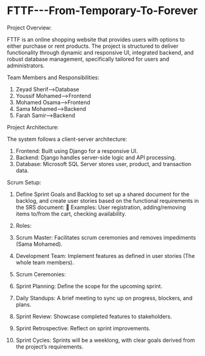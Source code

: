# FTTF---From-Temporary-To-Forever

Project Overview:


FTTF is an online shopping website that provides users with options to either purchase or rent products. The project is structured to deliver functionality through dynamic and responsive UI, integrated backend, and robust database management, specifically tailored for users and administrators.


Team Members and Responsibilities:


1. Zeyad Sherif-->Database	
2. Youssif Mohamed-->Frontend
3. Mohamed Osama-->Frontend
4. Sama Mohamed-->Backend	
5. Farah Samir-->Backend	


Project Architecture:


The system follows a client-server architecture:


1. Frontend: Built using Django for a responsive UI.
2. Backend: Django handles server-side logic and API processing.
3. Database: Microsoft SQL Server stores user, product, and transaction data.


Scrum Setup:
1.	Define Sprint Goals and Backlog to set up a shared document for the backlog, and create user stories based on the functional requirements in the SRS document:
	Examples: User registration, adding/removing items to/from the cart, checking availability.


2.	Roles:
1. Scrum Master: Facilitates scrum ceremonies and removes impediments (Sama Mohamed).
2. Development Team: Implement features as defined in user stories (The whole team members).


3.	Scrum Ceremonies:
1. Sprint Planning: Define the scope for the upcoming sprint.
2. Daily Standups: A brief meeting to sync up on progress, blockers, and plans.
3. Sprint Review: Showcase completed features to stakeholders.
4. Sprint Retrospective: Reflect on sprint improvements.


4.	Sprint Cycles:
Sprints will be a weeklong, with clear goals derived from the project’s requirements.
